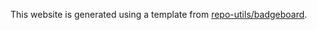 This website is generated using a template from [repo-utils/badgeboard](https://github.com/repo-utils/badgeboard).
